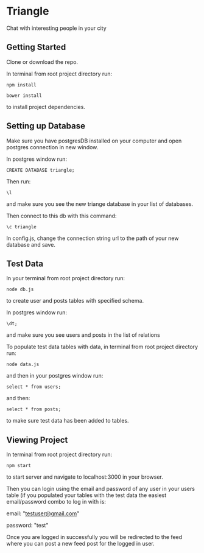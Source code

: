 # Triangle 

Chat with interesting people in your city

## Getting Started

Clone or download the repo.

In terminal from root project directory run:

```
npm install

bower install
```

to install project dependencies.
  

## Setting up Database

Make sure you have postgresDB installed on your computer and open postgres connection in new window.   

In postgres window run: 

```
CREATE DATABASE triangle;

```

Then run:

```
\l
```
and make sure you see the new triange database in your list of databases.

Then connect to this db with this command:
```
\c triangle
```

In config.js, change the connection string url to the path of your new database and save.



## Test Data

In your terminal from root project directory run:
```
node db.js
```
to create user and posts tables with specified schema.

In postgres window run: 
```
\dt;
```
and make sure you see users and posts in the list of relations

To populate test data tables with data, in terminal from root project directory run:

```
node data.js
```

and then in your postgres window run:

```
select * from users;
```

and then:

```
select * from posts;
```

to make sure test data has been added to tables. 


## Viewing Project

In terminal from root project directory run:

```
npm start
```

to start server and navigate to localhost:3000 in your browser.

Then you can login using the email and password of any user in your users table (if you populated your tables with the test data the easiest email/password combo to log in with is:

email: "testuser@gmail.com" 

password: "test"

Once you are logged in successfully you will be redirected to the feed where you can post a new feed post for the logged in user.



